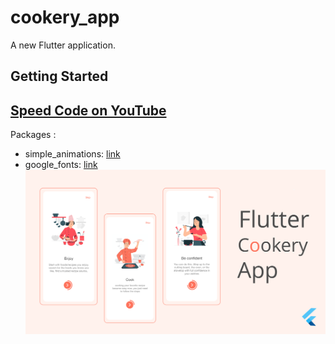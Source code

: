 # cookery_app

A new Flutter application.

## Getting Started

## [Speed Code on YouTube](#https://youtu.be/-3Ypul7wND4)

Packages :
- simple_animations: [link](https://pub.dev/packages/simple_animations)
- google_fonts: [link](https://pub.dev/packages/google_fonts)
![App UI](/banner.png)